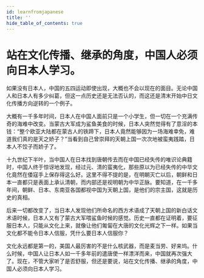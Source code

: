```yaml
---
id: learnfromjapanese
title: ''
hide_table_of_contents: true
---
```


# 站在文化传播、继承的角度，中国人必须向日本人学习。

如果没有日本人，中国的五四运动即使出现，大概也不会以现在的面目。无论中国人和日本人有多少纠葛，但这一点历史还是无法否认的，而这还是清末开始中日文化传播方向逆转的一个例子。

大概有一千多年时间，日本人在中国人面前只是一个小学生，但一切在一个充满传奇的海难中改变。当蒙古大军成为鲨鱼美食的时候，日本人突然觉得有了意淫的本钱：“整个欧亚大陆都在蒙古人的铁蹄下，日本人竟然能够因为一场海难幸免，难道我们真的是天之娇子？”当看到自己曾崇拜的天朝上国一次次地被蛮夷践踏，日本人不饺子而娇子了。

十九世纪下半叶，当中国人在日本找到唐朝传去而在中国已经失传的唯识论典籍时，中国人终于惊讶地发现，经过元、清的蛮夷化，那些原以为已经失传的中华文化竟然在倭寇手上保存得这么好。这里不得不提的是，在明朝灭亡以后，朝鲜和日本一直都只是表面上承认清朝，而内部还是视明朝为中华正脉。要知道，在一千多年间，朝鲜、日本、东南亚各国都视中国为天朝上国，是他们的宗主国，这就是历史的真相。

后来一切都改变了，当日本人发现他们所命名的西方术语成了天朝上国的新白话文术语时候，日本人又有了蒙古大军喂鲨鱼时候的感觉。历史一直都在证明着，要征服日本人，只能从文化上来，就像让他们匍匐在大唐的文化光辉之下一样。如果当文化都不能令日本人信服，凭什么要日本人信服你？

文化永远都是第一的，美国人最厉害的不是什么核武器，而是麦当劳、好来坞。什么时候，中国人让日本人如一千多年前的遣唐使一样漂洋而来，中国就再次强大了。现在，不管大家听了是否舒服，但还是要说，站在文化传播、继承的角度，中国人必须向日本人学习。